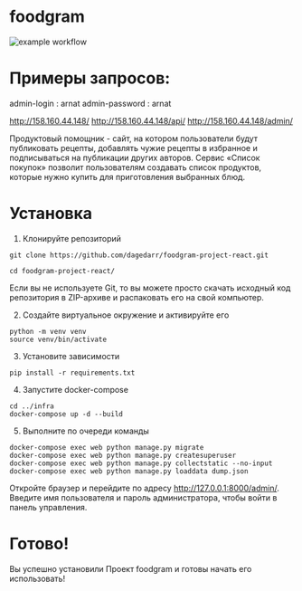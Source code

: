 # foodgram
![example workflow](https://github.com/dagedarr/foodgram-project-react/actions/workflows/main.yml/badge.svg)

# Примеры запросов:
admin-login : arnat
admin-password : arnat


http://158.160.44.148/
http://158.160.44.148/api/
http://158.160.44.148/admin/

    
Продуктовый помощник - сайт, на котором пользователи будут публиковать рецепты, добавлять чужие рецепты в избранное и подписываться на публикации других авторов. Сервис «Список покупок» позволит пользователям создавать список продуктов, которые нужно купить для приготовления выбранных блюд. 

# Установка

1. Клонируйте репозиторий
```
git clone https://github.com/dagedarr/foodgram-project-react.git

cd foodgram-project-react/
```
Если вы не используете Git, то вы можете просто скачать исходный код репозитория в ZIP-архиве и распаковать его на свой компьютер.

2. Создайте виртуальное окружение и активируйте его
```
python -m venv venv
source venv/bin/activate
```
3. Установите зависимости
```
pip install -r requirements.txt
```

4. Запустите docker-compose 
```
cd ../infra
docker-compose up -d --build 
```

5. Выполните по очереди команды
```
docker-compose exec web python manage.py migrate
docker-compose exec web python manage.py createsuperuser
docker-compose exec web python manage.py collectstatic --no-input
docker-compose exec web python manage.py loaddata dump.json
```
Откройте браузер и перейдите по адресу http://127.0.0.1:8000/admin/. Введите имя пользователя и пароль администратора, чтобы войти в панель управления.

# Готово!
Вы успешно установили Проект foodgram и готовы начать его использовать!
